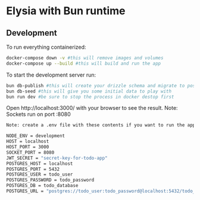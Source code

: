 # Elysia with Bun runtime

## Development
To run everything containerized:
```bash
docker-compose down -v #this will remove images and volumes
docker-compose up --build #this will build and run the app
```

To start the development server run:
```bash
bun db-publish #this will create your drizzle schema and migrate to postgresql
bun db-seed #this will give you some initial data to play with
bun run dev #be sure to stop the process in docker destop first
```

Open http://localhost:3000/ with your browser to see the result.
Note: Sockets run on port :8080 


```bash
Note: create a .env file with these contents if you want to run the app using bun

NODE_ENV = development
HOST = localhost
HOST_PORT = 3000
SOCKET_PORT = 8080
JWT_SECRET = "secret-key-for-todo-app"
POSTGRES_HOST = localhost
POSTGRES_PORT = 5432
POSTGRES_USER = todo_user
POSTGRES_PASSWORD = todo_password
POSTGRES_DB = todo_database
POSTGRES_URL = "postgres://todo_user:todo_password@localhost:5432/todo_database"
```
